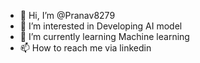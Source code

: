 - 👋 Hi, I’m @Pranav8279
- 👀 I’m interested in Developing AI model 
- 🌱 I’m currently learning Machine learning
- 📫 How to reach me via linkedin 
